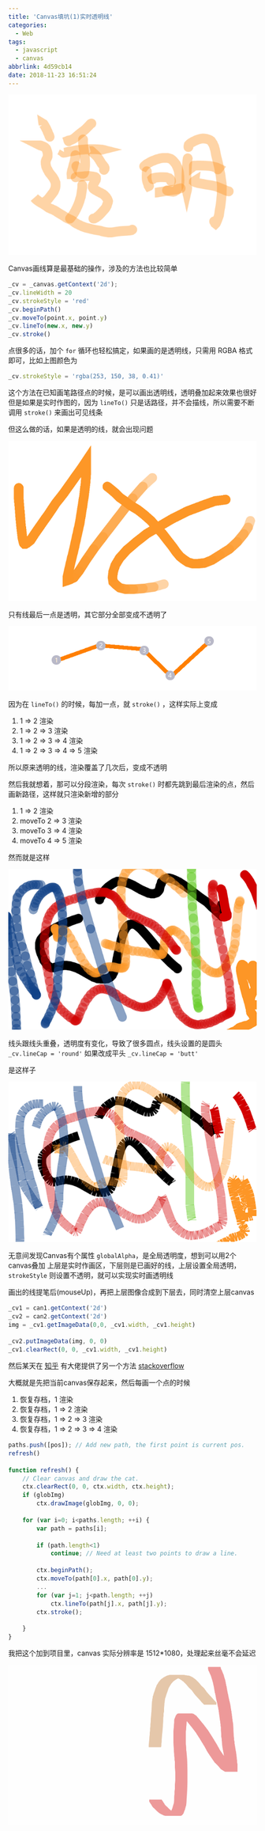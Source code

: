```yaml
---
title: 'Canvas填坑(1)实时透明线'
categories:
  - Web
tags:
  - javascript
  - canvas
abbrlink: 4d59cb14
date: 2018-11-23 16:51:24
---
```

![canvasOpacity_1](/images/2018/11/canvasOpacity_1.png)

Canvas画线算是最基础的操作，涉及的方法也比较简单

```js
_cv = _canvas.getContext('2d');
_cv.lineWidth = 20
_cv.strokeStyle = 'red'
_cv.beginPath()
_cv.moveTo(point.x, point.y)
_cv.lineTo(new.x, new.y)
_cv.stroke()
```
点很多的话，加个 `for` 循环也轻松搞定，如果画的是透明线，只需用 RGBA 格式即可，比如上图颜色为
```js
_cv.strokeStyle = 'rgba(253, 150, 38, 0.41)'
```
<!--more-->
这个方法在已知画笔路径点的时候，是可以画出透明线，透明叠加起来效果也很好
但是如果是实时作图的，因为 `lineTo()` 只是话路径，并不会描线，所以需要不断调用 `stroke()` 来画出可见线条

但这么做的话，如果是透明的线，就会出现问题

![canvasOpacity_2](/images/2018/11/canvasOpacity_2.png)

只有线最后一点是透明，其它部分全部变成不透明了

![canvasOpacity_3](/images/2018/11/canvasOpacity_3.png)

因为在 `lineTo()` 的时候，每加一点，就 `stroke()` ，这样实际上变成

1. 1 => 2 渲染
2. 1 => 2 => 3 渲染
3. 1 => 2 => 3 => 4 渲染
4. 1 => 2 => 3 => 4 => 5 渲染

所以原来透明的线，渲染覆盖了几次后，变成不透明

然后我就想着，那可以分段渲染，每次 `stroke()` 时都先跳到最后渲染的点，然后画新路径，这样就只渲染新增的部分

1. 1 => 2 渲染
2. moveTo 2 => 3 渲染
3. moveTo 3 => 4 渲染
4. moveTo 4 => 5 渲染

然而就是这样

![canvasOpacity_4](/images/2018/11/canvasOpacity_4.png)

线头跟线头重叠，透明度有变化，导致了很多圆点，线头设置的是圆头 `_cv.lineCap = 'round'`
如果改成平头 `_cv.lineCap = 'butt'`

是这样子

![canvasOpacity_5](/images/2018/11/canvasOpacity_5.png)

无意间发现Canvas有个属性 `globalAlpha`，是全局透明度，想到可以用2个canvas叠加
上层是实时作画区，下层则是已画好的线，上层设置全局透明，`strokeStyle` 则设置不透明，就可以实现实时画透明线

画出的线提笔后(mouseUp)，再把上层图像合成到下层去，同时清空上层canvas

```js
_cv1 = can1.getContext('2d')
_cv2 = can2.getContext('2d')
img = _cv1.getImageData(0,0, _cv1.width, _cv1.height)

_cv2.putImageData(img, 0, 0)
_cv1.clearRect(0, 0, _cv1.width, _cv1.height)
```

然后某天在 [知乎](https://www.zhihu.com/question/279376053/answer/519236463) 有大佬提供了另一个方法 [stackoverflow](https://stackoverflow.com/questions/20474706/drawing-semi-transparent-lines-on-mouse-movement-in-html5-canvas)

大概就是先把当前canvas保存起来，然后每画一个点的时候
1. 恢复存档，1 渲染
2. 恢复存档，1 => 2 渲染
2. 恢复存档，1 => 2 => 3 渲染
3. 恢复存档，1 => 2 => 3 => 4 渲染

```js
paths.push([pos]); // Add new path, the first point is current pos.
refresh()

function refresh() {
    // Clear canvas and draw the cat.
    ctx.clearRect(0, 0, ctx.width, ctx.height);
    if (globImg)
        ctx.drawImage(globImg, 0, 0);

    for (var i=0; i<paths.length; ++i) {
        var path = paths[i];

        if (path.length<1)
            continue; // Need at least two points to draw a line.

        ctx.beginPath();
        ctx.moveTo(path[0].x, path[0].y);
        ...
        for (var j=1; j<path.length; ++j)
            ctx.lineTo(path[j].x, path[j].y);
        ctx.stroke();

    }
}
```

我把这个加到项目里，canvas 实际分辨率是 1512*1080，处理起来丝毫不会延迟

![canvasOpacity_6](/images/2018/11/canvasOpacity_6.gif)